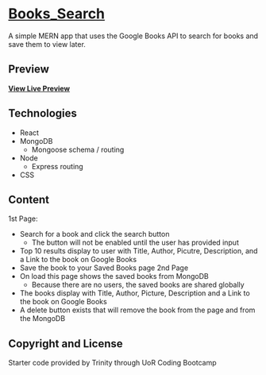# [Books_Search](https://lit-plains-95784.herokuapp.com/)

A simple MERN app that uses the Google Books API to search for books and save them to view later.

## Preview

**[View Live Preview](https://lit-plains-95784.herokuapp.com/)**

## Technologies
- React
- MongoDB
  - Mongoose schema / routing
- Node
  - Express routing
- CSS

## Content
1st Page:
  - Search for a book and click the search button
    - The button will not be enabled until the user has provided input
  - Top 10 results display to user with Title, Author, Picutre, Description, and a Link to the book on Google Books
  - Save the book to your Saved Books page
2nd Page
  - On load this page shows the saved books from MongoDB
    - Because there are no users, the saved books are shared globally
  - The books display with Title, Author, Picture, Description and a Link to the book on Google Books
  - A delete button exists that will remove the book from the page and from the MongoDB


## Copyright and License

Starter code provided by Trinity through UoR Coding Bootcamp
